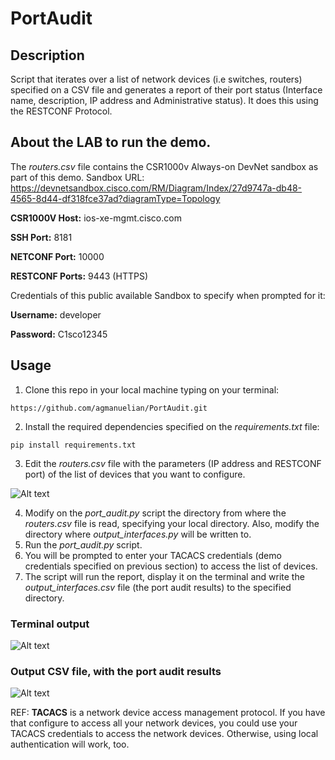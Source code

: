 # PortAudit

## Description

Script that iterates over a list of network devices (i.e switches, routers) specified on a CSV file and generates a report of their port status (Interface name, description, IP address and Administrative status).
It does this using the RESTCONF Protocol.

## About the LAB to run the demo.

The _routers.csv_ file contains the CSR1000v Always-on DevNet sandbox as part of this demo. 
Sandbox URL: https://devnetsandbox.cisco.com/RM/Diagram/Index/27d9747a-db48-4565-8d44-df318fce37ad?diagramType=Topology

**CSR1000V Host:** ios-xe-mgmt.cisco.com

**SSH Port:** 8181

**NETCONF Port:** 10000

**RESTCONF Ports:** 9443 (HTTPS)

Credentials of this public available Sandbox to specify when prompted for it:

**Username:** developer

**Password:** C1sco12345

## Usage

1. Clone this repo in your local machine typing on your terminal:

```https://github.com/agmanuelian/PortAudit.git```

2. Install the required dependencies specified on the _requirements.txt_ file:

```pip install requirements.txt```

3. Edit the _routers.csv_ file with the parameters (IP address and RESTCONF port) of the list of devices that you want to configure.

![Alt text](screenshots/routers_csv.png "Input CSV file, with the list of devices to audit")

4. Modify on the _port_audit.py_ script the directory from where the _routers.csv_ file is read, specifying your local directory. Also, modify the directory where _output_interfaces.py_ will be written to.
5. Run the _port_audit.py_ script.
7. You will be prompted to enter your TACACS credentials (demo credentials specified on previous section) to access the list of devices.
8. The script will run the report, display it on the terminal and write the _output_interfaces.csv_ file (the port audit results) to the specified directory.

### Terminal output
![Alt text](screenshots/terminal.png "Terminal output")

### Output CSV file, with the port audit results
![Alt text](screenshots/output_interfaces.png "Output CSV file, with the port audit results")

REF: **TACACS** is a network device access management protocol. If you have that configure to access all your network devices, you could use your TACACS credentials to access the network devices. Otherwise, using local authentication will work, too.

